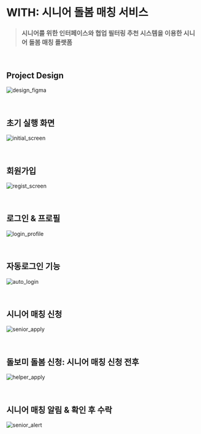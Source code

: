 # WITH: 시니어 돌봄 매칭 서비스
> ### 시니어를 위한 인터페이스와 협업 필터링 추천 시스템을 이용한 시니어 돌봄 매칭 플랫폼

</br>  

## Project Design
![design_figma](https://github.com/orange11th/with/assets/82896260/36ff4a09-1e26-4cc2-8291-ede6be9294e3)

</br>  

## 초기 실행 화면
![initial_screen](https://github.com/orange11th/with/assets/82896260/a17be80c-d6dc-4ad9-b7c2-7117733a373d)

</br>  

## 회원가입 
![regist_screen](https://github.com/orange11th/with/assets/82896260/20e0bcee-2258-40a2-abc1-503e97051569)

</br>  

## 로그인 & 프로필  
![login_profile](https://github.com/orange11th/with/assets/82896260/bbac2ba7-69df-4634-8e3d-547d357ee5ae)

</br>  

## 자동로그인 기능
![auto_login](https://github.com/orange11th/with/assets/82896260/6e6ee41a-4bc4-4957-a27a-717714d4499a)

</br>  

## 시니어 매칭 신청 
![senior_apply](https://github.com/orange11th/with/assets/82896260/ae5c3018-2f3d-4199-b3e1-5e92397307e7)

</br>  

## 돌보미 돌봄 신청: 시니어 매칭 신청 전후
![helper_apply](https://github.com/orange11th/with/assets/82896260/e0360aea-6365-4099-9040-d8e670857393)

</br>  

## 시니어 매칭 알림 & 확인 후 수락
![senior_alert](https://github.com/orange11th/with/assets/82896260/68d548c5-7a25-4377-a1b7-80fb8cefe805)

</br>
